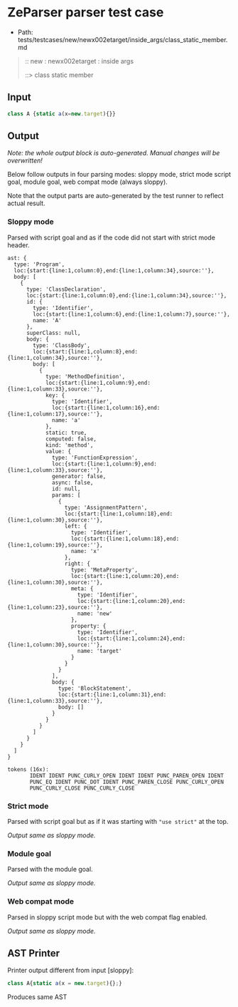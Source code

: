 # ZeParser parser test case

- Path: tests/testcases/new/newx002etarget/inside_args/class_static_member.md

> :: new : newx002etarget : inside args
>
> ::> class static member

## Input

`````js
class A {static a(x=new.target){}}
`````

## Output

_Note: the whole output block is auto-generated. Manual changes will be overwritten!_

Below follow outputs in four parsing modes: sloppy mode, strict mode script goal, module goal, web compat mode (always sloppy).

Note that the output parts are auto-generated by the test runner to reflect actual result.

### Sloppy mode

Parsed with script goal and as if the code did not start with strict mode header.

`````
ast: {
  type: 'Program',
  loc:{start:{line:1,column:0},end:{line:1,column:34},source:''},
  body: [
    {
      type: 'ClassDeclaration',
      loc:{start:{line:1,column:0},end:{line:1,column:34},source:''},
      id: {
        type: 'Identifier',
        loc:{start:{line:1,column:6},end:{line:1,column:7},source:''},
        name: 'A'
      },
      superClass: null,
      body: {
        type: 'ClassBody',
        loc:{start:{line:1,column:8},end:{line:1,column:34},source:''},
        body: [
          {
            type: 'MethodDefinition',
            loc:{start:{line:1,column:9},end:{line:1,column:33},source:''},
            key: {
              type: 'Identifier',
              loc:{start:{line:1,column:16},end:{line:1,column:17},source:''},
              name: 'a'
            },
            static: true,
            computed: false,
            kind: 'method',
            value: {
              type: 'FunctionExpression',
              loc:{start:{line:1,column:9},end:{line:1,column:33},source:''},
              generator: false,
              async: false,
              id: null,
              params: [
                {
                  type: 'AssignmentPattern',
                  loc:{start:{line:1,column:18},end:{line:1,column:30},source:''},
                  left: {
                    type: 'Identifier',
                    loc:{start:{line:1,column:18},end:{line:1,column:19},source:''},
                    name: 'x'
                  },
                  right: {
                    type: 'MetaProperty',
                    loc:{start:{line:1,column:20},end:{line:1,column:30},source:''},
                    meta: {
                      type: 'Identifier',
                      loc:{start:{line:1,column:20},end:{line:1,column:23},source:''},
                      name: 'new'
                    },
                    property: {
                      type: 'Identifier',
                      loc:{start:{line:1,column:24},end:{line:1,column:30},source:''},
                      name: 'target'
                    }
                  }
                }
              ],
              body: {
                type: 'BlockStatement',
                loc:{start:{line:1,column:31},end:{line:1,column:33},source:''},
                body: []
              }
            }
          }
        ]
      }
    }
  ]
}

tokens (16x):
       IDENT IDENT PUNC_CURLY_OPEN IDENT IDENT PUNC_PAREN_OPEN IDENT
       PUNC_EQ IDENT PUNC_DOT IDENT PUNC_PAREN_CLOSE PUNC_CURLY_OPEN
       PUNC_CURLY_CLOSE PUNC_CURLY_CLOSE
`````

### Strict mode

Parsed with script goal but as if it was starting with `"use strict"` at the top.

_Output same as sloppy mode._

### Module goal

Parsed with the module goal.

_Output same as sloppy mode._

### Web compat mode

Parsed in sloppy script mode but with the web compat flag enabled.

_Output same as sloppy mode._

## AST Printer

Printer output different from input [sloppy]:

````js
class A{static a(x = new.target){};}
````

Produces same AST
